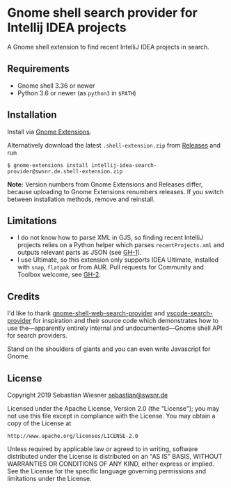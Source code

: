 # Gnome shell search provider for Intellij IDEA projects

A Gnome shell extension to find recent IntelliJ IDEA projects in search.

## Requirements

- Gnome shell 3.36 or newer
- Python 3.6 or newer (as `python3` in `$PATH`)

## Installation

Install via [Gnome Extensions][gexts].

Alternatively download the latest `.shell-extension.zip` from [Releases] and run

```console
$ gnome-extensions install intellij-idea-search-provider@swsnr.de.shell-extension.zip
```

**Note:** Version numbers from Gnome Extensions and Releases differ, because
uploading to Gnome Extensions renumbers releases. If you switch between
installation methods, remove and reinstall.

[gexts]: https://extensions.gnome.org/extension/2341/intellij-idea-search-provider/
[releases]: https://github.com/lunaryorn/gnome-intellij-idea-search-provider/releases

## Limitations

- I do not know how to parse XML in GJS, so finding recent IntelliJ projects
  relies on a Python helper which parses `recentProjects.xml` and outputs
  relevant parts as JSON (see [GH-1]).
- I use Ultimate, so this extension only supports IDEA Ultimate, installed with
  `snap`, `flatpak` or from AUR. Pull requests for Community and Toolbox
  welcome, see [GH-2].

[gh-1]: https://github.com/lunaryorn/gnome-intellij-idea-search-provider/issues/1
[gh-2]: https://github.com/lunaryorn/gnome-intellij-idea-search-provider/issues/2

## Credits

I'd like to thank [gnome-shell-web-search-provider][1] and [vscode-search-provider][2]
for inspiration and their source code which demonstrates how to use the—apparently
entirely internal and undocumented—Gnome shell API for search providers.

Stand on the shoulders of giants and you can even write Javascript for Gnome.

[1]: https://github.com/mrakow/gnome-shell-web-search-provider
[2]: https://github.com/jomik/vscode-search-provider

## License

Copyright 2019 Sebastian Wiesner <sebastian@swsnr.de>

Licensed under the Apache License, Version 2.0 (the "License");
you may not use this file except in compliance with the License.
You may obtain a copy of the License at

    http://www.apache.org/licenses/LICENSE-2.0

Unless required by applicable law or agreed to in writing, software
distributed under the License is distributed on an "AS IS" BASIS,
WITHOUT WARRANTIES OR CONDITIONS OF ANY KIND, either express or implied.
See the License for the specific language governing permissions and
limitations under the License.
